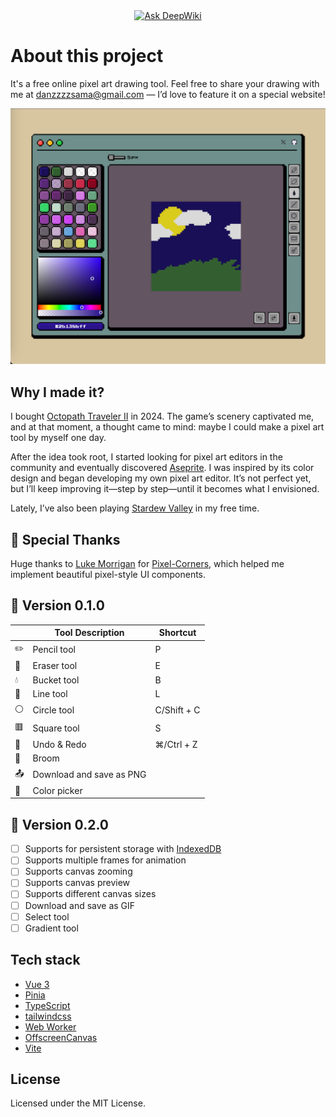 <div align="center">
  <a href="https://deepwiki.com/KamiC6238/ayanami">
    <img src="https://deepwiki.com/badge.svg" alt="Ask DeepWiki">
  </a>
</div>

# About this project
It's a free online pixel art drawing tool. Feel free to share your drawing with me at [danzzzzsama@gmail.com](mailto:danzzzzsama@gmail.com) — I’d love to feature it on a special website!

![alt text](image.png)

## Why I made it?
I bought [Octopath Traveler II](https://en.wikipedia.org/wiki/Octopath_Traveler_II) in 2024. The game’s scenery captivated me, and at that moment, a thought came to mind: maybe I could make a pixel art tool by myself one day.

After the idea took root, I started looking for pixel art editors in the community and eventually discovered [Aseprite](https://www.aseprite.org/).
I was inspired by its color design and began developing my own pixel art editor.
It’s not perfect yet, but I’ll keep improving it—step by step—until it becomes what I envisioned.

Lately, I’ve also been playing [Stardew Valley](https://en.wikipedia.org/wiki/Stardew_Valley) in my free time.

## 🙏 Special Thanks
Huge thanks to [Luke Morrigan](https://github.com/CodeFoodPixels) for [Pixel-Corners](https://github.com/CodeFoodPixels/pixel-corners), which helped me implement beautiful pixel-style UI components.

## 🎉 Version 0.1.0
|      | Tool Description              |   Shortcut |
|------|-------------------------------| ------------|
| ✏️    | Pencil tool                   | P          |
| 🧽    | Eraser tool                   | E          |
| 💧    | Bucket tool                  |  B          |
| 📏    | Line tool                     | L          |
| ⚪    | Circle tool                   | C/Shift + C |
| 🟥    | Square tool                   | S          |
| 🔁    | Undo & Redo                  | ⌘/Ctrl + Z|
| 🧹    | Broom                        | |
| 📤    | Download and save as PNG     |             |
| 🌈    | Color picker                 |             |

## 🚧 Version 0.2.0
- [ ] Supports for persistent storage with [IndexedDB](https://developer.mozilla.org/en-US/docs/Web/API/IndexedDB_API)
- [ ] Supports multiple frames for animation
- [ ] Supports canvas zooming
- [ ] Supports canvas preview
- [ ] Supports different canvas sizes
- [ ] Download and save as GIF
- [ ] Select tool
- [ ] Gradient tool

## Tech stack
- [Vue 3](https://vuejs.org/guide/introduction.html)
- [Pinia](https://pinia.vuejs.org/introduction.html)
- [TypeScript](https://www.typescriptlang.org/)
- [tailwindcss](https://tailwindcss.com/)
- [Web Worker](https://developer.mozilla.org/en-US/docs/Web/API/Web_Workers_API/Using_web_workers)
- [OffscreenCanvas](https://developer.mozilla.org/en-US/docs/Web/API/OffscreenCanvas)
- [Vite](https://vite.dev/guide/)

## License
Licensed under the MIT License.
